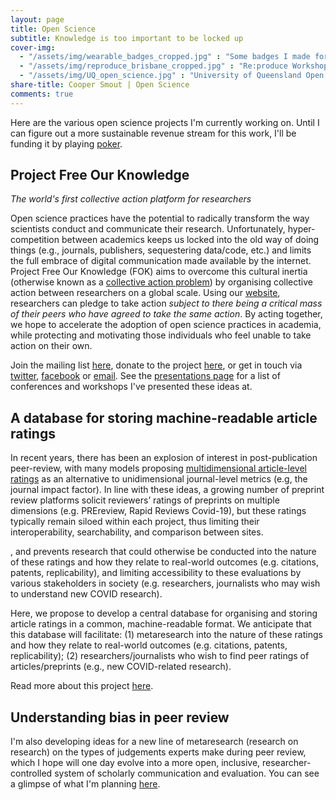 ```yaml
---
layout: page
title: Open Science
subtitle: Knowledge is too important to be locked up
cover-img: 
  - "/assets/img/wearable_badges_cropped.jpg" : "Some badges I made for promoting Project FOK (2019)"
  - "/assets/img/reproduce_brisbane_cropped.jpg" : "Re:produce Workshop, Brisbane (December, 2019)"
  - "/assets/img/UQ_open_science.jpg" : "University of Queensland Open Science Conference (September, 2018)"
share-title: Cooper Smout | Open Science
comments: true
---
```


Here are the various open science projects I'm currently working on. Until I can figure out a more sustainable revenue stream for this work, I'll be funding it by playing [poker](/poker). 

## Project Free Our Knowledge
_The world's first collective action platform for researchers_

Open science practices have the potential to radically transform the way scientists conduct and communicate their research. Unfortunately, hyper-competition between academics keeps us locked into the old way of doing things (e.g., journals, publishers, sequestering data/code, etc.) and limits the full embrace of digital communication made available by the internet. Project Free Our Knowledge (FOK) aims to overcome this cultural inertia (otherwise known as a [collective action problem](https://en.wikipedia.org/wiki/Collective_action_problem)) by organising collective action between researchers on a global scale. Using our [website](https://freeourknowledge.org/), researchers can pledge to take action *subject to there being a critical mass of their peers who have agreed to take the same action*. By acting together, we hope to accelerate the adoption of open science practices in academia, while protecting and motivating those individuals who feel unable to take action on their own. 

Join the mailing list [here](http://eepurl.com/dFVBVz), donate to the project [here](https://www.gofundme.com/f/rpjkz-test), or get in touch via [twitter](https://twitter.com/projectFOK), [facebook](https://www.facebook.com/projectFOK) or [email](mailto:info@freeourknowledge.org). See the [presentations page](/presentations) for a list of conferences and workshops I've presented these ideas at.

## A database for storing machine-readable article ratings
In recent years, there has been an explosion of interest in post-publication peer-review, with many models proposing [multidimensional article-level ratings](https://doi.org/10.3389/fncom.2012.00079) as an alternative to unidimensional journal-level metrics (e.g, the journal impact factor). In line with these ideas, a growing number of preprint review platforms solicit reviewers’ ratings of preprints on multiple dimensions (e.g. PREreview, Rapid Reviews Covid-19), but these ratings typically remain siloed within each project, thus limiting their interoperability, searchability, and comparison between sites. 

, and prevents research that could otherwise be conducted into the nature of these ratings and how they relate to real-world outcomes (e.g. citations, patents, replicability), and limiting accessibility to these evaluations by various stakeholders in society (e.g. researchers, journalists who may wish to understand new COVID research). 

Here, we propose to develop a central database for organising and storing article ratings in a common, machine-readable format. We anticipate that this database will facilitate: (1) metaresearch into the nature of these ratings and how they relate to real-world outcomes (e.g. citations, patents, replicability); (2) researchers/journalists who wish to find peer ratings of articles/preprints (e.g., new COVID-related research).

Read more about this project [here](https://sprint.elifesciences.org/projects2021/).

## Understanding bias in peer review
I'm also developing ideas for a new line of metaresearch (research on research) on the types of judgements experts make during peer review, which I hope will one day evolve into a more open, inclusive, researcher-controlled system of scholarly communication and evaluation. You can see a glimpse of what I'm planning [here](https://youtu.be/aKHMcTsO6Eg). 
